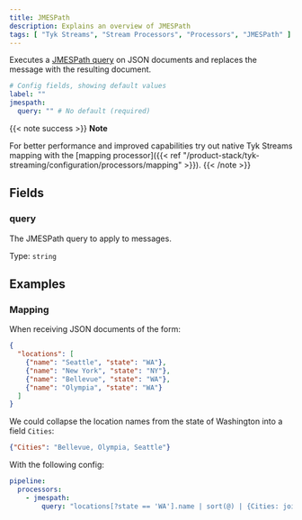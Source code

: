 ```yaml
---
title: JMESPath
description: Explains an overview of JMESPath
tags: [ "Tyk Streams", "Stream Processors", "Processors", "JMESPath" ]
---
```


Executes a [JMESPath query](http://jmespath.org/) on JSON documents and replaces the message with the resulting document.

```yml
# Config fields, showing default values
label: ""
jmespath:
  query: "" # No default (required)
```

{{< note success >}}
**Note**

For better performance and improved capabilities try out native Tyk Streams mapping with the [mapping processor]({{< ref "/product-stack/tyk-streaming/configuration/processors/mapping" >}}).
{{< /note >}}

## Fields

### query

The JMESPath query to apply to messages.


Type: `string`  

## Examples

### Mapping

When receiving JSON documents of the form:

```json
{
  "locations": [
    {"name": "Seattle", "state": "WA"},
    {"name": "New York", "state": "NY"},
    {"name": "Bellevue", "state": "WA"},
    {"name": "Olympia", "state": "WA"}
  ]
}
```

We could collapse the location names from the state of Washington into a field `Cities`:

```json
{"Cities": "Bellevue, Olympia, Seattle"}
```

With the following config:

```yaml
pipeline:
  processors:
    - jmespath:
        query: "locations[?state == 'WA'].name | sort(@) | {Cities: join(', ', @)}"
```

